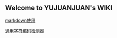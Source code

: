 ## Welcome to YUJUANJUAN's WIKI

[markdown使用](wiki/markdown使用.md ':include')

[通用字符编码检测器](wiki/通用字符编码检测器.md ':include')
